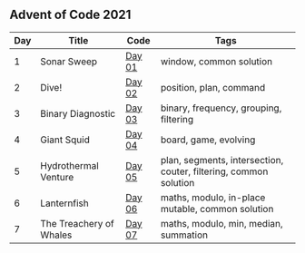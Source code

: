 ## Advent of Code 2021

| Day | Title                | Code               | Tags                                            |
|-----|----------------------|--------------------|-------------------------------------------------|
| 1   | Sonar Sweep          | [Day 01](Day01.kt) | window, common solution                                 |
| 2   | Dive!                | [Day 02](Day02.kt) | position, plan, command                         |
| 3   | Binary Diagnostic    | [Day 03](Day03.kt) | binary, frequency, grouping, filtering          |
| 4   | Giant Squid          | [Day 04](Day04.kt) | board, game, evolving                           |
| 5   | Hydrothermal Venture | [Day 05](Day05.kt) | plan, segments, intersection, couter, filtering, common solution |
| 6   | Lanternfish          | [Day 06](Day06.kt) | maths, modulo, in-place mutable, common solution                 |
| 7   | The Treachery of Whales | [Day 07](Day07.kt)  | maths, modulo, min, median, summation               |